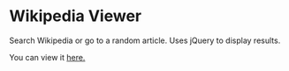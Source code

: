 # Wikipedia Viewer
Search Wikipedia or go to a random article. Uses jQuery to display results.

You can view it [here.](http://www.justinclagg.com/wikipedia-viewer)
